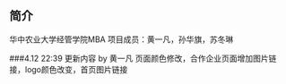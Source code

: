 ## 简介

华中农业大学经管学院MBA
项目成员：黄一凡，孙华旗，苏冬琳



###4.12 22:39 更新内容 by 黄一凡
页面颜色修改，合作企业页面增加图片链接，logo颜色改变，首页图片链接